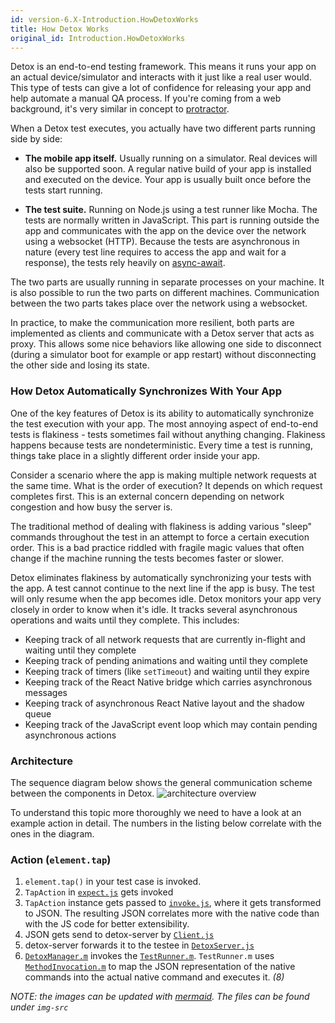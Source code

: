 ```yaml
---
id: version-6.X-Introduction.HowDetoxWorks
title: How Detox Works
original_id: Introduction.HowDetoxWorks
---
```


Detox is an end-to-end testing framework. This means it runs your app on an actual device/simulator and interacts with it just like a real user would. This type of tests can give a lot of confidence for releasing your app and help automate a manual QA process. If you're coming from a web background, it's very similar in concept to [protractor](http://www.protractortest.org/#/).

When a Detox test executes, you actually have two different parts running side by side:

* **The mobile app itself.** Usually running on a simulator. Real devices will also be supported soon. A regular native build of your app is installed and executed on the device. Your app is usually built once before the tests start running.

* **The test suite.** Running on Node.js using a test runner like Mocha. The tests are normally written in JavaScript. This part is running outside the app and communicates with the app on the device over the network using a websocket (HTTP). Because the tests are asynchronous in nature (every test line requires to access the app and wait for a response), the tests rely heavily on [async-await](https://ponyfoo.com/articles/understanding-javascript-async-await).

The two parts are usually running in separate processes on your machine. It is also possible to run the two parts on different machines. Communication between the two parts takes place over the network using a websocket.

In practice, to make the communication more resilient, both parts are implemented as clients and communicate with a Detox server that acts as proxy. This allows some nice behaviors like allowing one side to disconnect (during a simulator boot for example or app restart) without disconnecting the other side and losing its state.

### How Detox Automatically Synchronizes With Your App

One of the key features of Detox is its ability to automatically synchronize the test execution with your app. The most annoying aspect of end-to-end tests is flakiness - tests sometimes fail without anything changing. Flakiness happens because tests are nondeterministic. Every time a test is running, things take place in a slightly different order inside your app. 

Consider a scenario where the app is making multiple network requests at the same time. What is the order of execution? It depends on which request completes first. This is an external concern depending on network congestion and how busy the server is.

The traditional method of dealing with flakiness is adding various "sleep" commands throughout the test in an attempt to force a certain execution order. This is a bad practice riddled with fragile magic values that often change if the machine running the tests becomes faster or slower.

Detox eliminates flakiness by automatically synchronizing your tests with the app. A test cannot continue to the next line if the app is busy. The test will only resume when the app becomes idle. Detox monitors your app very closely in order to know when it's idle. It tracks several asynchronous operations and waits until they complete. This includes:

* Keeping track of all network requests that are currently in-flight and waiting until they complete
* Keeping track of pending animations and waiting until they complete
* Keeping track of timers (like `setTimeout`) and waiting until they expire
* Keeping track of the React Native bridge which carries asynchronous messages
* Keeping track of asynchronous React Native layout and the shadow queue
* Keeping track of the JavaScript event loop which may contain pending asynchronous actions


### Architecture
The sequence diagram below shows the general communication scheme between the components in Detox.
![architecture overview](img/action-sequence.mmd.png)

To understand this topic more thoroughly we need to have a look at an example action in detail. The numbers in the listing below correlate with the ones in the diagram.

### Action (`element.tap`)

1. `element.tap()` in your test case is invoked.
2. `TapAction` in [`expect.js`](https://github.com/wix/detox/blob/master/detox/src/ios/expect.js) gets invoked
3.  `TapAction` instance gets passed to [`invoke.js`](https://github.com/wix/detox/blob/master/detox/src/invoke.js), where it gets transformed to JSON. The resulting JSON correlates more with the native code than with the JS code for better extensibility.
4. JSON gets send to detox-server by [`Client.js`](https://github.com/wix/detox/blob/master/detox/src/client/Client.js)
6. detox-server forwards it to the testee in [`DetoxServer.js`](https://github.com/wix/detox/blob/master/detox-server/src/DetoxServer.js)
7. [`DetoxManager.m`](https://github.com/wix/detox/blob/master/detox/ios/Detox/DetoxManager.m) invokes the [`TestRunner.m`](https://github.com/wix/detox/blob/master/detox/ios/Detox/TestRunner.m). `TestRunner.m` uses [`MethodInvocation.m`](https://github.com/wix/detox/blob/master/detox/ios/Detox/MethodInvocation.m) to map the JSON representation of the native commands into the actual native command and executes it. *(8)*


*NOTE: the images can be updated with [mermaid](http://knsv.github.io/mermaid/#mermaid). The files can be found under `img-src`*

